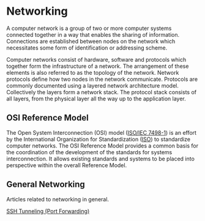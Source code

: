 # Networking

A computer network is a group of two or more computer systems connected together in a way that enables the sharing of information. Connections are established between nodes on the network which necessitates some form of identification or addressing scheme.

Computer networks consist of hardware, software and protocols which together form the infrastructure of a network. The arrangement of these elements is also referred to as the topology of the network. Network protocols define how two nodes in the network communicate. Protocols are commonly documented using a layered network architecture model. Collectively the layers form a network stack. The protocol stack consists of all layers, from the physical layer all the way up to the application layer.

## OSI Reference Model

The Open System Interconnection (OSI) model (<a href="http://www.ecma-international.org/activities/Communications/TG11/s020269e.pdf">ISO/IEC 7498-1</a>) is an effort by the International Organization for Standardization (<a href="http://www.iso.org/iso/home.html">ISO</a>) to standardize computer networks. The OSI Reference Model provides a common basis for the coordination of the development of the standards for systems interconnection. It allows existing standards and systems to be placed into perspective within the overall Reference Model.

## General Networking

Articles related to networking in general.

<a href="ssh-tunneling.html">SSH Tunneling (Port Forwarding)</a>

